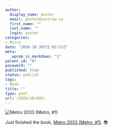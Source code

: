 ```yaml
---
author:
  display_name: poster
  email: poster@zastrow.co
  first_name: ""
  last_name: ""
  login: poster
categories:
- Micro
date: "2020-10-30T21:03:51Z"
meta:
  _wpcom_is_markdown: "1"
parent_id: "0"
password: ""
published: true
status: publish
tags:
- Book
title: ""
type: post
url: /2020/10/895/
---
```

<p><img src="https://i.gr-assets.com/images/S/compressed.photo.goodreads.com/books/1379621430l/17274667.jpg" alt="Metro 2033 (Metro, #1)" /></p>
<p>Just finished the book, <a href="https://www.goodreads.com/review/show/3621467585?utm_medium=api&amp;utm_source=rss">Metro 2033 (Metro, #1)</a>. 📚</p>
